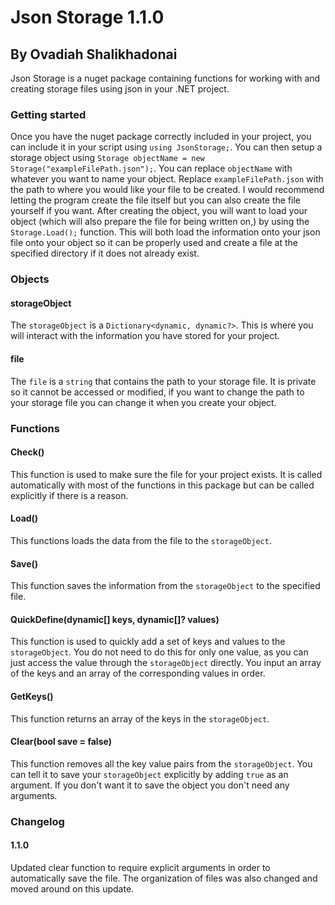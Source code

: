 # Json Storage 1.1.0
## By Ovadiah Shalikhadonai

Json Storage is a nuget package containing functions for working with and creating storage files using json in your .NET project.

### Getting started

Once you have the nuget package correctly included in your project, you can include it in your script using ``using JsonStorage;``. You can then setup a storage object using ``Storage objectName = new Storage("exampleFilePath.json");``. You can replace ``objectName`` with whatever you want to name your object. Replace ``exampleFilePath.json`` with the path to where you would like your file to be created. I would recommend letting the program create the file itself but you can also create the file yourself if you want. After creating the object, you will want to load your object (which will also prepare the file for being written on,) by using the ``Storage.Load();`` function. This will both load the information onto your json file onto your object so it can be properly used and create a file at the specified directory if it does not already exist.

### Objects

#### storageObject
The ``storageObject`` is a ``Dictionary<dynamic, dynamic?>``. This is where you will interact with the information you have stored for your project.

#### file
The ``file`` is a ``string`` that contains the path to your storage file. It is private so it cannot be accessed or modified, if you want to change the path to your storage file you can change it when you create your object.

### Functions

#### Check()
This function is used to make sure the file for your project exists. It is called automatically with most of the functions in this package but can be called explicitly if there is a reason.

#### Load()
This functions loads the data from the file to the ``storageObject``. 

#### Save()
This function saves the information from the ``storageObject`` to the specified file.

#### QuickDefine(dynamic[] keys, dynamic[]? values)
This function is used to quickly add a set of keys and values to the ``storageObject``. You do not need to do this for only one value, as you can just access the value through the ``storageObject`` directly. 
You input an array of the keys and an array of the corresponding values in order.

#### GetKeys()
This function returns an array of the keys in the ``storageObject``.

#### Clear(bool save = false)
This function removes all the key value pairs from the ``storageObject``. You can tell it to save your ``storageObject`` explicitly by adding ``true`` as an argument. If you don't want it to save the object you don't need any arguments.

### Changelog

#### 1.1.0
Updated clear function to require explicit arguments in order to automatically save the file. The organization of files was also changed and moved around on this update.